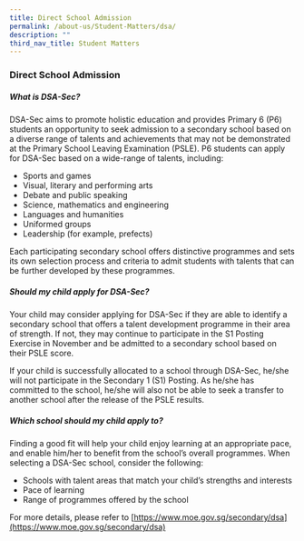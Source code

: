 ```yaml
---
title: Direct School Admission
permalink: /about-us/Student-Matters/dsa/
description: ""
third_nav_title: Student Matters
---
```

### **Direct School Admission**
##### **What is DSA-Sec?**
DSA-Sec aims to promote holistic education and provides Primary 6 (P6) students an opportunity to seek admission to a secondary school based on a diverse range of talents and achievements that may not be demonstrated at the Primary School Leaving Examination (PSLE). P6 students can apply for DSA-Sec based on a wide-range of talents, including:
*   Sports and games
*   Visual, literary and performing arts
*   Debate and public speaking
*   Science, mathematics and engineering
*   Languages and humanities
*   Uniformed groups
*   Leadership (for example, prefects)

Each participating secondary school offers distinctive programmes and sets its own selection process and criteria to admit students with talents that can be further developed by these programmes.

##### **Should my child apply for DSA-Sec?**
Your child may consider applying for DSA-Sec if they are able to identify a secondary school that offers a talent development programme in their area of strength. If not, they may continue to participate in the S1 Posting Exercise in November and be admitted to a secondary school based on their PSLE score.

If your child is successfully allocated to a school through DSA-Sec, he/she will not participate in the Secondary 1 (S1) Posting. As he/she has committed to the school, he/she will also not be able to seek a transfer to another school after the release of the PSLE results.

##### **Which school should my child apply to?**
Finding a good fit will help your child enjoy learning at an appropriate pace, and enable him/her to benefit from the school’s overall programmes. When selecting a DSA-Sec school, consider the following:
*   Schools with talent areas that match your child’s strengths and interests
*   Pace of learning
*   Range of programmes offered by the school

For more details, please refer to [https://www.moe.gov.sg/secondary/dsa](https://www.moe.gov.sg/secondary/dsa)
